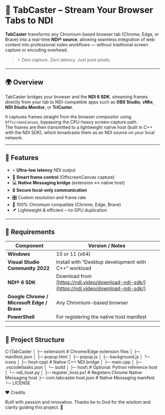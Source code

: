 # 🎥 TabCaster – Stream Your Browser Tabs to NDI

**TabCaster** transforms any Chromium-based browser tab (Chrome, Edge, or Brave) into a real-time **NDI® source**, allowing seamless integration of web content into professional video workflows — without traditional screen capture or encoding overhead.

> ⚡️ Zero capture. Zero latency. Just pure pixels.

---

## 🌍 Overview

TabCaster bridges your browser and the **NDI 6 SDK**, streaming frames directly from your tab to NDI-compatible apps such as **OBS Studio**, **vMix**, **NDI Studio Monitor**, or **TriCaster**.

It captures frames straight from the browser compositor using `OffscreenCanvas`, bypassing the CPU-heavy screen-capture path.  
The frames are then transmitted to a lightweight native host (built in C++ with the NDI SDK), which broadcasts them as an NDI source on your local network.

---

## 🚀 Features

- ⚡ **Ultra-low latency** NDI output
- 🧠 **Smart frame control** (OffscreenCanvas capture)
- 💻 **Native Messaging bridge** (extension ↔ native host)
- 🔒 **Secure local-only communication**
- 🎛️ Custom resolution and frame rate
- 🧩 100% Chromium compatible (Chrome, Edge, Brave)
- 🪶 Lightweight & efficient – no GPU duplication

---

## 🧠 Requirements

| Component | Version / Notes |
|------------|----------------|
| **Windows** | 10 or 11 (x64) |
| **Visual Studio Community 2022** | Install with “Desktop development with C++” workload |
| **NDI® 6 SDK** | Download from [https://ndi.video/download-ndi-sdk/](https://ndi.video/download-ndi-sdk/) |
| **Google Chrome / Microsoft Edge / Brave** | Any Chromium-based browser |
| **PowerShell** | For registering the native host manifest |

---

## 📂 Project Structure

C:\TabCaster
│
├─ extension\ # Chrome/Edge extension files
│ ├─ manifest.json
│ ├─ popup.html
│ ├─ popup.js
│ ├─ background.js
│ └─ icons
│
├─ host-cpp\ # Native C++ NDI bridge
│ ├─ main.cpp
│ ├─ .vscode\tasks.json
│ └─ build
│
├─ host\ # Optional: Python reference host
│ └─ ndi_host.py
│
├─ register_host.ps1 # Registers Chrome Native Messaging host
├─ com.tabcaster.host.json # Native Messaging manifest
└─ LICENSE

❤️ Credits

Built with passion and innovation.
Thanks be to God for the wisdom and clarity guiding this project. 🙏
